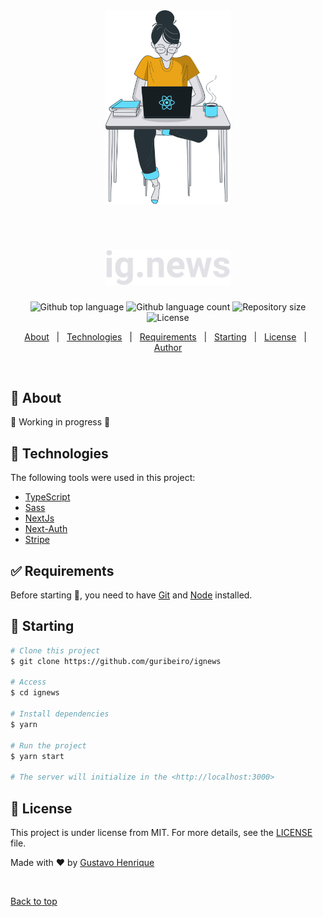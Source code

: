 <div align="center" id="top"> 
  <img src="./public/images/avatar.svg" alt="Ignews" width="200" />

  &#xa0;

  <!-- <a href="https://ignews.netlify.app">Demo</a> -->
</div>

<h1 align="center">
  <img src="./public/images/logo.svg" alt="Ignews" width="200" />
</h1>

<p align="center">
  <img alt="Github top language" src="https://img.shields.io/github/languages/top/guribeiro/ignews?color=56BEB8">

  <img alt="Github language count" src="https://img.shields.io/github/languages/count/guribeiro/ignews?color=56BEB8">

  <img alt="Repository size" src="https://img.shields.io/github/repo-size/guribeiro/ignews?color=56BEB8">

  <img alt="License" src="https://img.shields.io/github/license/guribeiro/ignews?color=56BEB8">

  <!-- <img alt="Github issues" src="https://img.shields.io/github/issues/{{YOUR_GITHUB_USERNAME}}/ignews?color=56BEB8" /> -->

  <!-- <img alt="Github forks" src="https://img.shields.io/github/forks/{{YOUR_GITHUB_USERNAME}}/ignews?color=56BEB8" /> -->

  <!-- <img alt="Github stars" src="https://img.shields.io/github/stars/{{YOUR_GITHUB_USERNAME}}/ignews?color=56BEB8" /> -->
</p>

<!-- Status -->

<!-- <h4 align="center"> 
	🚧  Ignews 🚀 Under construction...  🚧
</h4> 

<hr> -->

<p align="center">
  <a href="#dart-about">About</a> &#xa0; | &#xa0; 
  <a href="#rocket-technologies">Technologies</a> &#xa0; | &#xa0;
  <a href="#white_check_mark-requirements">Requirements</a> &#xa0; | &#xa0;
  <a href="#checkered_flag-starting">Starting</a> &#xa0; | &#xa0;
  <a href="#memo-license">License</a> &#xa0; | &#xa0;
  <a href="https://github.com/{{YOUR_GITHUB_USERNAME}}" target="_blank">Author</a>
</p>

<br>

## :dart: About ##

🚧 Working in progress 🚧

<!--
## :sparkles: Features ##

:heavy_check_mark: Feature 1;\
:heavy_check_mark: Feature 2;\
:heavy_check_mark: Feature 3;

-->
## :rocket: Technologies ##

The following tools were used in this project:

- [TypeScript](https://www.typescriptlang.org/)
- [Sass](https://sass-lang.com/)
- [NextJs](https://nextjs.org/)
- [Next-Auth](https://next-auth.js.org/)
- [Stripe](https://stripe.com/br)

## :white_check_mark: Requirements ##

Before starting :checkered_flag:, you need to have [Git](https://git-scm.com) and [Node](https://nodejs.org/en/) installed.

## :checkered_flag: Starting ##

```bash
# Clone this project
$ git clone https://github.com/guribeiro/ignews

# Access
$ cd ignews

# Install dependencies
$ yarn

# Run the project
$ yarn start

# The server will initialize in the <http://localhost:3000>
```

## :memo: License ##

This project is under license from MIT. For more details, see the [LICENSE](LICENSE.md) file.


Made with :heart: by <a href="https://github.com/guribeiro" target="_blank">Gustavo Henrique</a>

&#xa0;

<a href="#top">Back to top</a>
